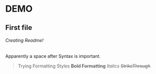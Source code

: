# DEMO

## First file
###### Creating Readme!

Apparently a space after Syntax is important.

> Trying Formatting Styles
**Bold Formatting**
*Italics*
~~StrikeThrough~~
